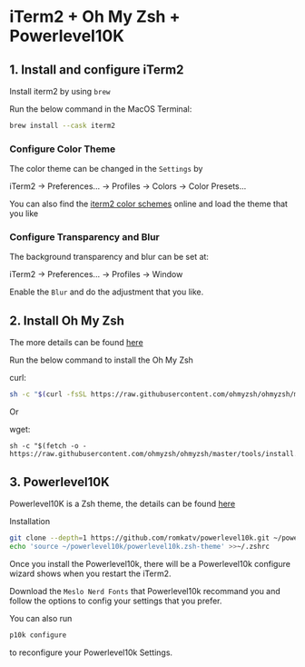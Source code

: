 # iTerm2 + Oh My Zsh + Powerlevel10K

## 1. Install and configure iTerm2

Install iterm2 by using `brew`

Run the below command in the MacOS Terminal:

```bash
brew install --cask iterm2
```

### Configure Color Theme

The color theme can be changed in the `Settings` by 

iTerm2 → Preferences... → Profiles → Colors → Color Presets...

You can also find the [iterm2 color schemes](https://iterm2colorschemes.com) online and load the theme that you like

### Configure Transparency and Blur

The background transparency and blur can be set at:

iTerm2 → Preferences... → Profiles → Window

Enable the `Blur` and do the adjustment that you like.

## 2. Install Oh My Zsh

The more details can be found [here](https://github.com/ohmyzsh/ohmyzsh)

Run the below command to install the Oh My Zsh

curl:
```bash
sh -c "$(curl -fsSL https://raw.githubusercontent.com/ohmyzsh/ohmyzsh/master/tools/install.sh)"
```

Or

wget:
```
sh -c "$(fetch -o - https://raw.githubusercontent.com/ohmyzsh/ohmyzsh/master/tools/install.sh)"
```

## 3. Powerlevel10K

Powerlevel10K is a Zsh theme, the details can be found [here](https://github.com/romkatv/powerlevel10k)

Installation
```bash
git clone --depth=1 https://github.com/romkatv/powerlevel10k.git ~/powerlevel10k
echo 'source ~/powerlevel10k/powerlevel10k.zsh-theme' >>~/.zshrc
```

Once you install the Powerlevel10k, there will be a Powerlevel10k configure wizard shows when you restart the iTerm2.

Download the `Meslo Nerd Fonts` that Powerlevel10k recommand you and follow the options to config your settings that you prefer.

You can also run

```bash
p10k configure
```
to reconfigure your Powerlevel10k Settings.


